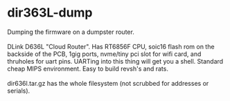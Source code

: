 # dir363L-dump

Dumping the firmware on a dumpster router.
<BR><BR>
DLink D636L "Cloud Router". Has RT6856F CPU, soic16 flash rom on the backside of the PCB, 1gig ports, nvme/tiny pci slot for wifi card, and thruholes for uart pins. UARTing into this thing will get you a shell. Standard cheap MIPS environment. Easy to build revsh's and rats.
<BR><BR>
dir636l.tar.gz has the whole filesystem (not scrubbed for addresses or serials).
